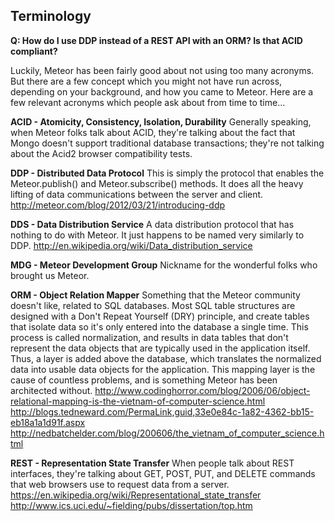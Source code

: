 ## Terminology
**Q:  How do I use DDP instead of a REST API with an ORM?  Is that ACID compliant?**

Luckily, Meteor has been fairly good about not using too many acronyms.  But there are a few concept which you might not have run across, depending on your background, and how you came to Meteor. Here are a few relevant acronyms which people ask about from time to time...

**ACID - Atomicity, Consistency, Isolation, Durability**
Generally speaking, when Meteor folks talk about ACID, they're talking about the fact that Mongo doesn't support traditional database transactions; they're not talking about the Acid2 browser compatibility tests.

**DDP - Distributed Data Protocol**
This is simply the protocol that enables the Meteor.publish() and Meteor.subscribe() methods.  It does all the heavy lifting of data communications between the server and client.
http://meteor.com/blog/2012/03/21/introducing-ddp

**DDS - Data Distribution Service**
A data distribution protocol that has nothing to do with Meteor.  It just happens to be named very similarly to DDP.
http://en.wikipedia.org/wiki/Data_distribution_service

**MDG - Meteor Development Group**
Nickname for the wonderful folks who brought us Meteor.

**ORM - Object Relation Mapper**
Something that the Meteor community doesn't like, related to SQL databases.  Most SQL table structures are designed with a Don't Repeat Yourself (DRY) principle, and create tables that isolate data so it's only entered into the database a single time.  This process is called normalization, and results in data tables that don't represent the data objects that are typically used in the application itself.  Thus, a layer is added above the database, which translates the normalized data into usable data objects for the application.  This mapping layer is the cause of countless problems, and is something Meteor has been architected without.
http://www.codinghorror.com/blog/2006/06/object-relational-mapping-is-the-vietnam-of-computer-science.html
http://blogs.tedneward.com/PermaLink,guid,33e0e84c-1a82-4362-bb15-eb18a1a1d91f.aspx
http://nedbatchelder.com/blog/200606/the_vietnam_of_computer_science.html

**REST - Representation State Transfer**
When people talk about REST interfaces, they're talking about GET, POST, PUT, and DELETE commands that web browsers use to request data from a server.
https://en.wikipedia.org/wiki/Representational_state_transfer
http://www.ics.uci.edu/~fielding/pubs/dissertation/top.htm





